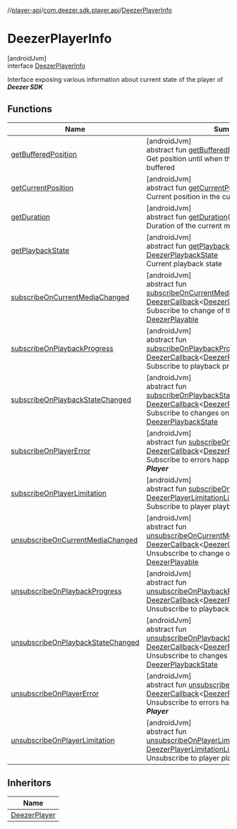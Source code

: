 //[player-api](../../../index.md)/[com.deezer.sdk.player.api](../index.md)/[DeezerPlayerInfo](index.md)

# DeezerPlayerInfo

[androidJvm]\
interface [DeezerPlayerInfo](index.md)

Interface exposing various information about current state of the player of **_Deezer SDK_**

## Functions

| Name                                                                          | Summary                                                                                                                                                                                                                                                                                                                                                                                                                                                  |
| ----------------------------------------------------------------------------- | -------------------------------------------------------------------------------------------------------------------------------------------------------------------------------------------------------------------------------------------------------------------------------------------------------------------------------------------------------------------------------------------------------------------------------------------------------- |
| [getBufferedPosition](get-buffered-position.md)                               | [androidJvm]<br/>abstract fun [getBufferedPosition](get-buffered-position.md)(): [Double](https://kotlinlang.org/api/latest/jvm/stdlib/kotlin/-double/index.html)<br/>Get position until when the media content is buffered                                                                                                                                                                                                                              |
| [getCurrentPosition](get-current-position.md)                                 | [androidJvm]<br/>abstract fun [getCurrentPosition](get-current-position.md)(): [Double](https://kotlinlang.org/api/latest/jvm/stdlib/kotlin/-double/index.html)<br/>Current position in the current media content                                                                                                                                                                                                                                        |
| [getDuration](get-duration.md)                                                | [androidJvm]<br/>abstract fun [getDuration](get-duration.md)(): [Double](https://kotlinlang.org/api/latest/jvm/stdlib/kotlin/-double/index.html)<br/>Duration of the current media content                                                                                                                                                                                                                                                               |
| [getPlaybackState](get-playback-state.md)                                     | [androidJvm]<br/>abstract fun [getPlaybackState](get-playback-state.md)(): [DeezerPlaybackState](../../com.deezer.sdk.player.model/-deezer-playback-state/index.md)<br/>Current playback state                                                                                                                                                                                                                                                           |
| [subscribeOnCurrentMediaChanged](subscribe-on-current-media-changed.md)       | [androidJvm]<br/>abstract fun [subscribeOnCurrentMediaChanged](subscribe-on-current-media-changed.md)(callback: [DeezerCallback](../../../../../common-api/common-api/com.deezer.sdk.common/-deezer-callback/index.md)&lt;[DeezerCurrentMedia](../../com.deezer.sdk.player.model/-deezer-current-media/index.md)&gt;)<br/>Subscribe to change of the current [DeezerPlayable](../../com.deezer.sdk.player.model/-deezer-playable/index.md)               |
| [subscribeOnPlaybackProgress](subscribe-on-playback-progress.md)              | [androidJvm]<br/>abstract fun [subscribeOnPlaybackProgress](subscribe-on-playback-progress.md)(callback: [DeezerCallback](../../../../../common-api/common-api/com.deezer.sdk.common/-deezer-callback/index.md)&lt;[DeezerPlayerProgress](../../com.deezer.sdk.player.model/-deezer-player-progress/index.md)&gt;)<br/>Subscribe to playback progress                                                                                                    |
| [subscribeOnPlaybackStateChanged](subscribe-on-playback-state-changed.md)     | [androidJvm]<br/>abstract fun [subscribeOnPlaybackStateChanged](subscribe-on-playback-state-changed.md)(callback: [DeezerCallback](../../../../../common-api/common-api/com.deezer.sdk.common/-deezer-callback/index.md)&lt;[DeezerPlaybackState](../../com.deezer.sdk.player.model/-deezer-playback-state/index.md)&gt;)<br/>Subscribe to changes on the [DeezerPlaybackState](../../com.deezer.sdk.player.model/-deezer-playback-state/index.md)       |
| [subscribeOnPlayerError](subscribe-on-player-error.md)                        | [androidJvm]<br/>abstract fun [subscribeOnPlayerError](subscribe-on-player-error.md)(callback: [DeezerCallback](../../../../../common-api/common-api/com.deezer.sdk.common/-deezer-callback/index.md)&lt;[DeezerPlayerExceptionContext](../../com.deezer.sdk.player.exception/-deezer-player-exception-context/index.md)&gt;)<br/>Subscribe to errors happening in the **_Deezer Player_**                                                               |
| [subscribeOnPlayerLimitation](subscribe-on-player-limitation.md)              | [androidJvm]<br/>abstract fun [subscribeOnPlayerLimitation](subscribe-on-player-limitation.md)(listener: [DeezerPlayerLimitationListener](../-deezer-player-limitation-listener/index.md))<br/>Subscribe to player playback limitation events                                                                                                                                                                                                            |
| [unsubscribeOnCurrentMediaChanged](unsubscribe-on-current-media-changed.md)   | [androidJvm]<br/>abstract fun [unsubscribeOnCurrentMediaChanged](unsubscribe-on-current-media-changed.md)(callback: [DeezerCallback](../../../../../common-api/common-api/com.deezer.sdk.common/-deezer-callback/index.md)&lt;[DeezerCurrentMedia](../../com.deezer.sdk.player.model/-deezer-current-media/index.md)&gt;)<br/>Unsubscribe to change of the Current [DeezerPlayable](../../com.deezer.sdk.player.model/-deezer-playable/index.md)         |
| [unsubscribeOnPlaybackProgress](unsubscribe-on-playback-progress.md)          | [androidJvm]<br/>abstract fun [unsubscribeOnPlaybackProgress](unsubscribe-on-playback-progress.md)(callback: [DeezerCallback](../../../../../common-api/common-api/com.deezer.sdk.common/-deezer-callback/index.md)&lt;[DeezerPlayerProgress](../../com.deezer.sdk.player.model/-deezer-player-progress/index.md)&gt;)<br/>Unsubscribe to playback progress                                                                                              |
| [unsubscribeOnPlaybackStateChanged](unsubscribe-on-playback-state-changed.md) | [androidJvm]<br/>abstract fun [unsubscribeOnPlaybackStateChanged](unsubscribe-on-playback-state-changed.md)(callback: [DeezerCallback](../../../../../common-api/common-api/com.deezer.sdk.common/-deezer-callback/index.md)&lt;[DeezerPlaybackState](../../com.deezer.sdk.player.model/-deezer-playback-state/index.md)&gt;)<br/>Unsubscribe to changes on the [DeezerPlaybackState](../../com.deezer.sdk.player.model/-deezer-playback-state/index.md) |
| [unsubscribeOnPlayerError](unsubscribe-on-player-error.md)                    | [androidJvm]<br/>abstract fun [unsubscribeOnPlayerError](unsubscribe-on-player-error.md)(callback: [DeezerCallback](../../../../../common-api/common-api/com.deezer.sdk.common/-deezer-callback/index.md)&lt;[DeezerPlayerExceptionContext](../../com.deezer.sdk.player.exception/-deezer-player-exception-context/index.md)&gt;)<br/>Unsubscribe to errors happening in the **_Deezer Player_**                                                         |
| [unsubscribeOnPlayerLimitation](unsubscribe-on-player-limitation.md)          | [androidJvm]<br/>abstract fun [unsubscribeOnPlayerLimitation](unsubscribe-on-player-limitation.md)(listener: [DeezerPlayerLimitationListener](../-deezer-player-limitation-listener/index.md))<br/>Unsubscribe to player playback limitation events                                                                                                                                                                                                      |

## Inheritors

| Name                                       |
| ------------------------------------------ |
| [DeezerPlayer](../-deezer-player/index.md) |

